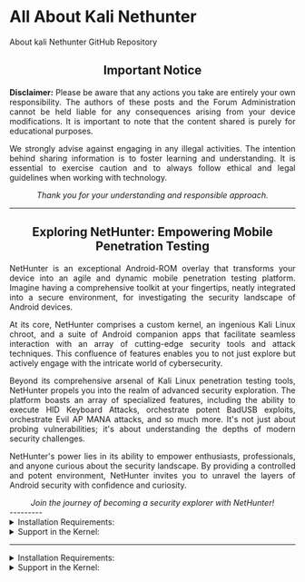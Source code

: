 # All About Kali Nethunter 
About kali Nethunter GitHub Repository 

<div align="center">
  <h2>Important Notice</h2>
</div>

<p align="justify">
  <strong>Disclaimer:</strong> Please be aware that any actions you take are entirely your own responsibility. The authors of these posts and the Forum Administration cannot be held liable for any consequences arising from your device modifications. It is important to note that the content shared is purely for educational purposes.
</p>

<p align="justify">
  We strongly advise against engaging in any illegal activities. The intention behind sharing information is to foster learning and understanding. It is essential to exercise caution and to always follow ethical and legal guidelines when working with technology.
</p>

<div align="center">
  <em>Thank you for your understanding and responsible approach.</em>
</div>

---------
<div align="center">
  <h2>Exploring NetHunter: Empowering Mobile Penetration Testing</h2>
</div>

<p align="justify">
  NetHunter is an exceptional Android-ROM overlay that transforms your device into an agile and dynamic mobile penetration testing platform. Imagine having a comprehensive toolkit at your fingertips, neatly integrated into a secure environment, for investigating the security landscape of Android devices.
</p>

<p align="justify">
  At its core, NetHunter comprises a custom kernel, an ingenious Kali Linux chroot, and a suite of Android companion apps that facilitate seamless interaction with an array of cutting-edge security tools and attack techniques. This confluence of features enables you to not just explore but actively engage with the intricate world of cybersecurity.
</p>

<p align="justify">
  Beyond its comprehensive arsenal of Kali Linux penetration testing tools, NetHunter propels you into the realm of advanced security exploration. The platform boasts an array of specialized features, including the ability to execute HID Keyboard Attacks, orchestrate potent BadUSB exploits, orchestrate Evil AP MANA attacks, and so much more. It's not just about probing vulnerabilities; it's about understanding the depths of modern security challenges.
</p>

<p align="justify">
  NetHunter's power lies in its ability to empower enthusiasts, professionals, and anyone curious about the security landscape. By providing a controlled and potent environment, NetHunter invites you to unravel the layers of Android security with confidence and curiosity.
</p>

<div align="center">
  <em>Join the journey of becoming a security explorer with NetHunter!</em>
</div>
---------

<details>
<summary>Installation Requirements:</summary>

- A device with a minimum of 8GB of available storage space.
- Custom recovery installed on your device.
- A kernel with support for * feature (specific to your use case).
- Familiarity with flashing devices.
- Proficiency in working with Linux from the terminal.

</details>
<details>
<summary>Support in the Kernel:</summary>

- Network adapters support (rtl, broadcom - outdated, bluetooth)
- HID, rndis support (possibly in conjunction with qcrndis)
- Mass Storage: FunctionFS support
- OTG (USB Power) support
- HackRF support (if possible)
- System V IPC support
- Preferably without panic on oops

</details>

___

<details>
<summary><a name="requirements"></a>Installation Requirements:</summary>

- A device with a minimum of 8GB of available storage space.
- Custom recovery installed on your device.
- A kernel with support for <a href="#kernel-support">* feature</a> (specific to your use case).
- Familiarity with flashing devices.
- Proficiency in working with Linux from the terminal.

</details>

<details>
<summary><a name="kernel-support"></a>Support in the Kernel:</summary>

- Network adapters support (rtl, broadcom - outdated, bluetooth)
- HID, rndis support (possibly in conjunction with qcrndis)
- Mass Storage: FunctionFS support
- OTG (USB Power) support
- HackRF support (if possible)
- System V IPC support
- Preferably without panic on oops

</details>
